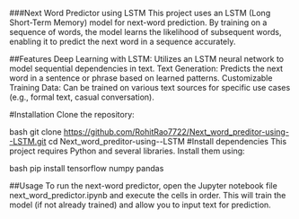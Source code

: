 ###Next Word Predictor using LSTM
This project uses an LSTM (Long Short-Term Memory) model for next-word prediction. By training on a sequence of words, the model learns the likelihood of subsequent words, enabling it to predict the next word in a sequence accurately.

##Features
Deep Learning with LSTM: Utilizes an LSTM neural network to model sequential dependencies in text.
Text Generation: Predicts the next word in a sentence or phrase based on learned patterns.
Customizable Training Data: Can be trained on various text sources for specific use cases (e.g., formal text, casual conversation).

#Installation
Clone the repository:

bash
git clone https://github.com/RohitRao7722/Next_word_preditor-using--LSTM.git
cd Next_word_preditor-using--LSTM
#Install dependencies
This project requires Python and several libraries. Install them using:

bash
pip install tensorflow numpy pandas

##Usage
To run the next-word predictor, open the Jupyter notebook file next_word_predictor.ipynb and execute the cells in order. This will train the model (if not already trained) and allow you to input text for prediction.

